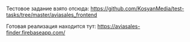 Тестовое задание взято отсюда: 
  https://github.com/KosyanMedia/test-tasks/tree/master/aviasales_frontend
  
Готовая реализация находится тут:
  https://aviasales-finder.firebaseapp.com/
  
